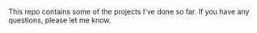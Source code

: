 This repo contains some of the projects I've done so far. If you have any questions, please let me know. 
